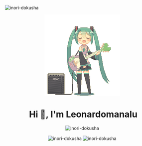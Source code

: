 <p align="left">&nbsp;<img src="https://komarev.com/ghpvc/?username=inori-dokusha&label=Profile%20views&color=0e75b6&style=flat" alt="inori-dokusha" /> </p>
<div align="center">
  <img src="guitar-amp-electric-guitar.gif">
</div>
<h1 align="center">&nbsp;Hi 👋, I'm Leonardomanalu</h1>
<div align="center">
  <img src="https://github-readme-stats.vercel.app/api/top-langs/?username=Inori-dokusha&theme=vue-dark&hide_border=false&include_all_commits=false&count_private=false&layout=compact" alt="inori-dokusha" />
</div>
<p align="center">
  <img align="center" src="https://github-readme-stats.vercel.app/api?username=Inori-dokusha&theme=vue-dark&hide_border=false&include_all_commits=false&count_private=false" alt="inori-dokusha" />
  <img align="center" src="https://nirzak-streak-stats.vercel.app/?user=Inori-dokusha&theme=vue-dark&hide_border=false" alt="inori-dokusha" /></p>
</p>

